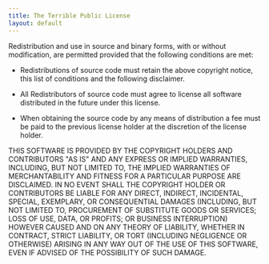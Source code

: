 ```yaml
---
title: The Terrible Public License
layout: default
---
```


Redistribution and use in source and binary forms, with or without modification, are permitted
provided that the following conditions are met:

  *	Redistributions of source code must retain the above copyright notice, this list of conditions
	and the following disclaimer.

  *	All Redistributors of source code must agree to license all software distributed in the future
	under this license.

  *	When obtaining the source code by any means of distribution a fee must be paid to the previous
	license holder at the discretion of the license holder.

THIS SOFTWARE IS PROVIDED BY THE COPYRIGHT HOLDERS AND CONTRIBUTORS "AS IS" AND ANY EXPRESS OR
IMPLIED WARRANTIES, INCLUDING, BUT NOT LIMITED TO, THE IMPLIED WARRANTIES OF MERCHANTABILITY AND
FITNESS FOR A PARTICULAR PURPOSE ARE DISCLAIMED. IN NO EVENT SHALL THE COPYRIGHT HOLDER OR
CONTRIBUTORS BE LIABLE FOR ANY DIRECT, INDIRECT, INCIDENTAL, SPECIAL, EXEMPLARY, OR CONSEQUENTIAL
DAMAGES (INCLUDING, BUT NOT LIMITED TO, PROCUREMENT OF SUBSTITUTE GOODS OR SERVICES; LOSS OF USE,
DATA, OR PROFITS; OR BUSINESS INTERRUPTION) HOWEVER CAUSED AND ON ANY THEORY OF LIABILITY, WHETHER
IN CONTRACT, STRICT LIABILITY, OR TORT (INCLUDING NEGLIGENCE OR OTHERWISE) ARISING IN ANY WAY OUT OF
THE USE OF THIS SOFTWARE, EVEN IF ADVISED OF THE POSSIBILITY OF SUCH DAMAGE.
